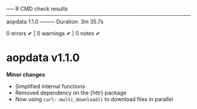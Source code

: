 ── R CMD check results ───────────────────────────────────────────────── aopdata 1.1.0 ────
Duration: 3m 35.7s

0 errors ✔ | 0 warnings ✔ | 0 notes ✔


# aopdata v1.1.0

**Minor changes**

- Simplified internal functions
- Removed dependency on the {httr} package
- Now using `curl::multi_download()` to download files in parallel

